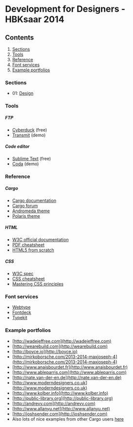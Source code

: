 # Development for Designers - HBKsaar 2014

## Contents
1. [Sections](https://github.com/jheftmann/hbksaar2014#sections)
2. [Tools](https://github.com/jheftmann/hbksaar2014#tools)
2. [Reference](https://github.com/jheftmann/hbksaar2014#reference)
3. [Font services](https://github.com/jheftmann/hbksaar2014#font-services)
4. [Example portfolios](https://github.com/jheftmann/hbksaar2014#example-portfolios)

### Sections
- 01: [Design](https://www.dropbox.com/s/l9whrp6mk98zbzl/01%20Design.pdf)

### Tools

##### FTP
- [Cyberduck](http://cyberduck.io) (free)
- [Transmit](http://panic.com/transmit/) (demo)


##### Code editor
- [Sublime Text](http://www.sublimetext.com) (free)
- [Coda](http://panic.com/coda/) (demo)


### Reference

##### Cargo
- [Cargo documentation](http://cargocollective.com/developers/overview)
- [Cargo forum](http://support.cargocollective.com)
- [Andromeda theme](http://cargocollective.com/andromeda)
- [Polaris theme](http://cargocollective.com/polaris)

##### HTML
- [W3C official documentation](http://www.w3.org/TR/html-markup/)
- [PDF cheatsheet](http://www.smashingmagazine.com/wp-content/uploads/images/html5-cheat-sheet/html5-cheat-sheet.pdf)
- [HTML5 from scratch](http://www.smashingmagazine.com/2009/08/04/designing-a-html-5-layout-from-scratch/)

##### CSS
- [W3C spec](http://www.w3.org/TR/CSS/)
- [CSS cheatsheet](http://coding.smashingmagazine.com/wp-content/uploads/images/css3-cheat-sheet/css3-cheat-sheet.pdf)
- [Mastering CSS principles](http://www.smashingmagazine.com/mastering-css-principles-comprehensive-reference-guide/)


### Font services
- [Webtype](http://www.webtype.com)
- [Fontdeck](http://www.fontdeck.com)
- [Typekit](http://www.typekit.com)


### Example portfolios
- [http://wadejeffree.com](http://wadejeffree.com)
- [http://wearebuild.com](http://wearebuild.com)
- [http://boyce.io](http://boyce.io)
- [http://mirkoborsche.com/2013-2014-maxjoseph-4](http://mirkoborsche.com/2013-2014-maxjoseph-4)
- [http://www.anaisbourdet.fr](http://www.anaisbourdet.fr)
- [http://www.ableparris.com](http://www.ableparris.com)
- [http://nate.van-der-en.de](http://nate.van-der-en.de)
- [http://www.moderndesigners.co.uk](http://www.moderndesigners.co.uk)
- [http://www.kolber.info](http://www.kolber.info)
- [http://public-library.org](http://public-library.org)
- [http://andrevv.com](http://andrevv.com)
- [http://www.allanyu.net](http://www.allanyu.net)
- [http://joshsender.com](http://joshsender.com)
- Also lots of nice examples from other Cargo users [here](http://cargocollective.com/favorites)


















